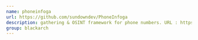 ```yaml
---
name: phoneinfoga
url: https://github.com/sundowndev/PhoneInfoga
description: gathering & OSINT framework for phone numbers. URL : https://github.com/sundowndev/PhoneInfoga Groups : blackarch blackarch-social blackarch-mobile
group: blackarch
---
```

